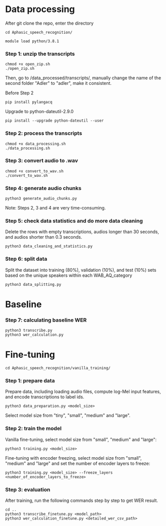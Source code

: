 # Data processing

After git clone the repo, enter the directory
```
cd Aphasic_speech_recognition/
```

```
module load python/3.8.1
```
### Step 1: unzip the transcripts

```
chmod +x open_zip.sh
./open_zip.sh
```
Then, go to /data_processed/transcripts/, manually change the name of the second folder "Adler" to "adler", make it consistent.

Before Step 2

```
pip install pylangacq
```

Upgrade to python-dateutil-2.9.0

```
pip install --upgrade python-dateutil --user
```
### Step 2: process the transcripts

```
chmod +x data_processing.sh
./data_processing.sh
```

### Step 3: convert audio to .wav
```
chmod +x convert_to_wav.sh
./convert_to_wav.sh
```
### Step 4: generate audio chunks

```
python3 generate_audio_chunks.py
```

Note: Steps 2, 3 and 4 are very time-consuming.

### Step 5: check data statistics and do more data cleaning
Delete the rows with empty transcriptions, audios longer than 30 seconds, and audios shorter than 0.3 seconds.
```
python3 data_cleaning_and_statistics.py
```

### Step 6: split data 
Split the dataset into training (80%), validation (10%), and test (10%) sets based on the unique speakers within each WAB_AQ_category

```
python3 data_splitting.py
```

# Baseline

### Step 7: calculating baseline WER
```
python3 transcribe.py
python3 wer_calculation.py
```

# Fine-tuning

```
cd Aphasic_speech_recognition/vanilla_training/
```
### Step 1: prepare data

Prepare data, including loading audio files, compute log-Mel input features, and encode transcriptions to label ids.
```
python3 data_preparation.py <model_size>
```
Select model size from "tiny", "small", "medium" and "large".

### Step 2: train the model

Vanilla fine-tuning, select model size from "small", "medium" and "large":
```
python3 training.py <model_size>
```

Fine-tuning with encoder freezing, select model size from "small", "medium" and "large" and set the number of encoder layers to freeze:
```
python3 training.py <model_size> --freeze_layers <number_of_encoder_layers_to_freeze>
```

### Step 3: evaluation

After training, run the following commands step by step to get WER result.
```
cd ..
python3 transcribe_finetune.py <model_path>
python3 wer_calculation_finetune.py <detailed_wer_csv_path>
```